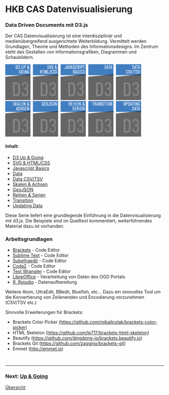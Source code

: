 # HKB CAS Datenvisualisierung<a id="chapter"></a>
### Data Driven Documents mit D3.js
Der CAS Datenvisualisierung ist eine interdisziplinär und medienübergreifend ausgerichtete Weiterbildung. Vermittelt werden Grundlagen, Theorie und Methoden des Informationsdesigns. Im Zentrum steht das Gestalten von Informationsgrafiken, Diagrammen und Schaubildern.



<a href="_L0/README.md"><img src="css/assets/D3_L0.1@2x.png" width="80"></a>&nbsp;
<a href="_L1/README.md"><img src="css/assets/D3_L1.1@2x.png" width="80"></a>&nbsp;
<a href="_L2/README.md"><img src="css/assets/D3_L2.1@2x.png" width="80"></a>&nbsp;
<a href="_L3/README.md"><img src="css/assets/D3_L3.1@2x.png" width="80"></a>&nbsp;
<a href="_L4/README.md"><img src="css/assets/D3_L4.1@2x.png" width="80"></a>&nbsp;
<a href="_L5/README.md"><img src="css/assets/D3_L5.1@2x.png" width="80"></a>&nbsp;
<a href="_L6/README.md"><img src="css/assets/D3_L6.1@2x.png" width="80"></a>&nbsp;
<a href="_L7/README.md"><img src="css/assets/D3_L7.1@2x.png" width="80"></a>&nbsp;
<a href="_L8/README.md"><img src="css/assets/D3_L8.1@2x.png" width="80"></a>&nbsp;
<a href="_L9/README.md"><img src="css/assets/D3_L9.1@2x.png" width="80"></a>


#### Inhalt:
* <a href="_L0/">D3 Up & Going</a>&nbsp;
* <a href="_L1/">SVG & HTML/CSS</a>&nbsp;
* <a href="_L2/">Javascript Basics</a>&nbsp;
* <a href="_L3/">Data</a>&nbsp;
* <a href="_L4/">Data CSV/TSV</a>&nbsp;
* <a href="_L5/">Skalen & Achsen</a>&nbsp;
* <a href="_L6/">GeoJSON</a>&nbsp;
* <a href="_L7/">Reihen & Serien</a>&nbsp;
* <a href="_L8/">Transition</a>&nbsp;
* <a href="_L9/">Updating Data</a>




Diese Serie liefert eine grundlegende Einführung in die Datenvisualisierung mit d3.js.
Die Beispiele sind im Quelltext kommentiert, weiterführendes Material dazu ist vorhanden.

### Arbeitsgrundlagen
* [Brackets](http://brackets.io) - Code Editor
* [Sublime Text](https://www.sublimetext.com/) - Code Editor
* [Subethaedit](https://www.codingmonkeys.de/subethaedit/) - Code Editor
* [Coda2](https://panic.com/coda/) - Code Editor
* [Text Wrangler](http://www.barebones.com/products/textwrangler/) - Code Editor
* [LibreOffice](https://de.libreoffice.org/) - Verarbeitung von Daten des OGD Portals
* [R, Rstudio](https://www.rstudio.com) - Datenaufbereitung
 
Weitere Atom, UltraEdit, BBedit, Bluefish, etc…
Dazu ein sinnvolles Tool um die Konvertierung von Zeilenenden und Encodierung vorzunehmen (CSV/TSV etc.)

Sinnvolle Erweiterungen für Brackets:
  - Brackets Color Picker (https://github.com/mikailcolak/brackets-color-picker)
  - HTML Skeleton (https://github.com/le717/brackets-html-skeleton)
  - Beautify (https://github.com/dingdong-io/brackets.beautify.io)
  - Brackets Git (https://github.com/zaggino/brackets-git)
  - Emmet (http://emmet.io)




<p>&nbsp;</p>

---


### Next: <a href="_L0/">Up & Going</a>

[Übersicht](#chapter)
